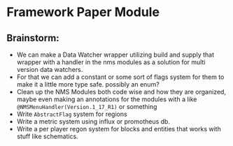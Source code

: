 # Framework Paper Module

## Brainstorm:
- We can make a Data Watcher wrapper utilizing build and supply that wrapper with a handler in the nms modules as a solution for multi version data watchers.
- For that we can add a constant or some sort of flags system for them to make it a little more type safe. possibly an enum?
- Clean up the NMS Modules both code wise and how they are organized, maybe even making an annotations for the modules with a like `@NMSMenuHandler(Version.1_17_R1)` or something
- Write `AbstractFlag` system for regions
- Write a metric system using influx or promotheus db.
- Write a per player regon system for blocks and entities that works with stuff like schematics.